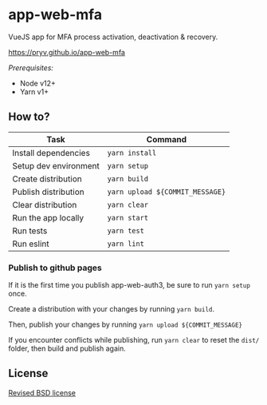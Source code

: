 # app-web-mfa
VueJS app for MFA process activation, deactivation &amp; recovery.

https://pryv.github.io/app-web-mfa

_Prerequisites:_ 
- Node v12+
- Yarn v1+

## How to?

| Task                              | Command                        |
| --------------------------------- | ------------------------------ |
| Install dependencies              | `yarn install`                 |
| Setup dev environment             | `yarn setup`                   |
| Create distribution               | `yarn build`                   |
| Publish distribution              | `yarn upload ${COMMIT_MESSAGE}`|
| Clear distribution                | `yarn clear`                   |
| Run the app locally               | `yarn start`                   |
| Run tests                         | `yarn test`                    |
| Run eslint                        | `yarn lint`                    |

### Publish to github pages

If it is the first time you publish app-web-auth3, be sure to run `yarn setup` once.

Create a distribution with your changes by running `yarn build`.

Then, publish your changes by running `yarn upload ${COMMIT_MESSAGE}`

If you encounter conflicts while publishing, run `yarn clear` to reset the `dist/` folder,
then build and publish again.

## License

[Revised BSD license](https://github.com/pryv/documents/blob/master/license-bsd-revised.md)
